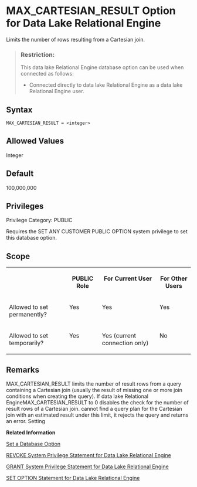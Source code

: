 <!-- loioa63d6acb84f21015b360dbd872a144c9 -->

# MAX\_CARTESIAN\_RESULT Option for Data Lake Relational Engine 

Limits the number of rows resulting from a Cartesian join.



> ### Restriction:  
> This data lake Relational Engine database option can be used when connected as follows:
> 
> -   Connected directly to data lake Relational Engine as a data lake Relational Engine user.



<a name="loioa63d6acb84f21015b360dbd872a144c9__section_zx3_g24_hrb"/>

## Syntax

```
MAX_CARTESIAN_RESULT = <integer>
```



<a name="loioa63d6acb84f21015b360dbd872a144c9__iq_refso_710"/>

## Allowed Values

Integer



<a name="loioa63d6acb84f21015b360dbd872a144c9__iq_refso_711"/>

## Default

100,000,000



<a name="loioa63d6acb84f21015b360dbd872a144c9__section_fgs_dy3_3qb"/>

## Privileges

Privilege Category: PUBLIC

Requires the SET ANY CUSTOMER PUBLIC OPTION system privilege to set this database option.



<a name="loioa63d6acb84f21015b360dbd872a144c9__iq_refso_712"/>

## Scope


<table>
<tr>
<th valign="top">

 



</th>
<th valign="top">

PUBLIC Role



</th>
<th valign="top">

For Current User



</th>
<th valign="top">

For Other Users



</th>
</tr>
<tr>
<td valign="top">

Allowed to set permanently?



</td>
<td valign="top">

Yes



</td>
<td valign="top">

Yes



</td>
<td valign="top">

Yes



</td>
</tr>
<tr>
<td valign="top">

Allowed to set temporarily?



</td>
<td valign="top">

Yes



</td>
<td valign="top">

Yes \(current connection only\)



</td>
<td valign="top">

No



</td>
</tr>
</table>



<a name="loioa63d6acb84f21015b360dbd872a144c9__iq_refso_713"/>

## Remarks

MAX\_CARTESIAN\_RESULT limits the number of result rows from a query containing a Cartesian join \(usually the result of missing one or more join conditions when creating the query\). If data lake Relational EngineMAX\_CARTESIAN\_RESULT to 0 disables the check for the number of result rows of a Cartesian join. cannot find a query plan for the Cartesian join with an estimated result under this limit, it rejects the query and returns an error. Setting

**Related Information**  


[Set a Database Option](set-a-database-option-0dcb893.md "You set options with the SET OPTION statement.")

[REVOKE System Privilege Statement for Data Lake Relational Engine](../080-sql-statements/revoke-system-privilege-statement-for-data-lake-relational-engine-a3eadda.md "Removes specific system privileges from specific users and the right to administer the privilege.")

[GRANT System Privilege Statement for Data Lake Relational Engine](../080-sql-statements/grant-system-privilege-statement-for-data-lake-relational-engine-a3dfcb0.md "Grants specific system privileges to users or roles, with or without administrative rights.")

[SET OPTION Statement for Data Lake Relational Engine](../080-sql-statements/set-option-statement-for-data-lake-relational-engine-a625da7.md "Changes options that affect the behavior of the database and its compatibility with Transact-SQL. Setting the value of an option can change the behavior for all users or an individual user, in either a temporary or permanent scope.")

